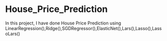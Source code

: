 # House_Price_Prediction
In this project, I have done House Price Prediction using LinearRegression(),Ridge(),SGDRegressor(),ElasticNet(),Lars(),Lasso(),LassoLars() 
